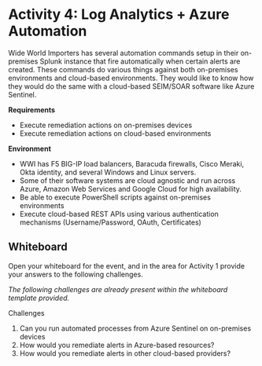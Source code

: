 # Activity 4: Log Analytics + Azure Automation

Wide World Importers has several automation commands setup in their on-premises Splunk instance that fire automatically when certain alerts are created. These commands do various things against both on-premises environments and cloud-based environments.  They would like to know how they would do the same with a cloud-based SEIM/SOAR software like Azure Sentinel.

**Requirements**

* Execute remediation actions on on-premises devices
* Execute remediation actions on cloud-based environments

**Environment**

* WWI has F5 BIG-IP load balancers, Baracuda firewalls, Cisco Meraki, Okta identity, and several Windows and Linux servers.
* Some of their software systems are cloud agnostic and run across Azure, Amazon Web Services and Google Cloud for high availability.
* Be able to execute PowerShell scripts against on-premises environments
* Execute cloud-based REST APIs using various authentication mechanisms (Username/Password, OAuth, Certificates)

## Whiteboard

Open your whiteboard for the event, and in the area for Activity 1 provide your answers to the following challenges.

*The following challenges are already present within the whiteboard template provided.*

Challenges

1. Can you run automated processes from Azure Sentinel on on-premises devices
2. How would you remediate alerts in Azure-based resources?
3. How would you remediate alerts in other cloud-based providers?
